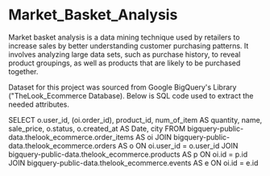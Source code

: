 # Market_Basket_Analysis
Market basket analysis is a data mining technique used by retailers to increase sales by better understanding customer purchasing patterns. 
It involves analyzing large data sets, such as purchase history, to reveal product groupings, as well as products that are likely to be purchased together.

Dataset for this project was sourced from Google BigQuery's Library ("TheLook_Ecommerce Database).
Below is SQL code used to extract the needed attributes.

SELECT
o.user_id,
(oi.order_id),
product_id,
num_of_item AS quantity, 
name,
sale_price,
o.status,
o.created_at AS Date,
city
FROM bigquery-public-data.thelook_ecommerce.order_items AS oi
JOIN bigquery-public-data.thelook_ecommerce.orders AS o ON oi.user_id = o.user_id
JOIN bigquery-public-data.thelook_ecommerce.products AS p ON oi.id = p.id
JOIN bigquery-public-data.thelook_ecommerce.events AS e ON oi.id = e.id

